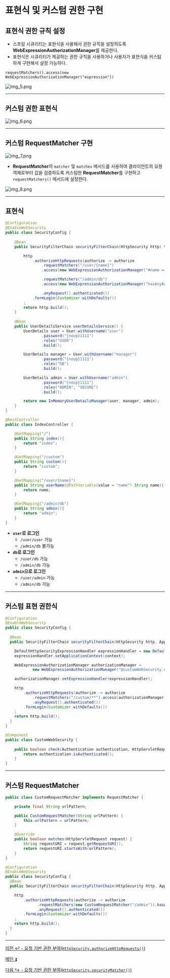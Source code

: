 # 표현식 및 커스텀 권한 구현

## 표현식 권한 규칙 설정

- 스프링 시큐리티는 표현식을 사용해서 권한 규칙을 설정하도록 **WebExpressionAuthorizationManager**를 제공한다.
- 표현식은 시큐리티가 제공하는 권한 규칙을 사용하거나 사용자가 표현식을 커스텀하게 구현해서 설정 가능하다.

```text
requestMatchers().access(new WebExpressionAuthorizationManager("expression"))
```

![img_5.png](image/img_5.png)

---

## 커스텀 권한 표현식

![img_6.png](image/img_6.png)

--- 

## 커스텀 RequestMatcher 구현

![img_7.png](image/img_7.png)

- **RequestMatcher**의 `matcher` 및 `matches` 메서드를 사용하여 클라이언트의 요청 객체로부터 값을 검증하도록 커스텀한 **RequestMatcher**를 구현하고 `requestMatchers()` 메서드에 설정한다.

![img_8.png](image/img_8.png)

---

## 표현식

```java
@Configuration
@EnableWebSecurity
public class SecurityConfig {
    
    @Bean
    public SecurityFilterChain securityFilterChain(HttpSecurity http) throws Exception {

        http
            .authorizeHttpRequests(authorize -> authorize
                .requestMatchers("/user/{name}")
                .access(new WebExpressionAuthorizationManager("#name == authentication.name"))

                .requestMatchers("/admin/db")
                .access(new WebExpressionAuthorizationManager("hasAnyAuthority('ROLE_DB') or hasAnyAuthority('ROLE_ADMIN')"))

                .anyRequest().authenticated())
            .formLogin(Customizer.withDefaults())
        ;
        return http.build();
    }
    
    @Bean
    public UserDetailsService userDetailsService() {
        UserDetails user = User.withUsername("user")
                .password("{noop}1111")
                .roles("USER")
                .build();

        UserDetails manager = User.withUsername("manager")
                .password("{noop}1111")
                .roles("DB")
                .build();

        UserDetails admin = User.withUsername("admin")
                .password("{noop}1111")
                .roles("ADMIN", "SECURE")
                .build();

        return new InMemoryUserDetailsManager(user, manager, admin);
    }
}
```
```java
@RestController
public class IndexController {

    @GetMapping("/")
    public String index(){
        return "index";
    }

    @GetMapping("/custom")
    public String custom(){
        return "custom";
    }

    @GetMapping("/user/{name}")
    public String userName(@PathVariable(value = "name") String name){
        return name;
    }

    @GetMapping("/admin/db")
    public String admin(){
        return "admin";
    }
}
```

- **`user`로 로그인**
  - `/user/user` 가능
  - `/admin/db` 불가능
- **`db`로 로그인**
  - `/user/db` 가능
  - `/admin/db` 가능
- **`admin`으로 로그인**
  - `/user/admin` 가능
  - `/admin/db` 가능

---

## 커스텀 표현 권한식

```java
@Configuration
@EnableWebSecurity
public class SecurityConfig {
    
  @Bean
  public SecurityFilterChain securityFilterChain(HttpSecurity http, ApplicationContext context) throws Exception {

    DefaultHttpSecurityExpressionHandler expressionHandler = new DefaultHttpSecurityExpressionHandler();
    expressionHandler.setApplicationContext(context);

    WebExpressionAuthorizationManager authorizationManager =
            new WebExpressionAuthorizationManager("@customWebSecurity.check(authentication, request)");

    authorizationManager.setExpressionHandler(expressionHandler);

    http
        .authorizeHttpRequests(authorize -> authorize
            .requestMatchers("/custom/**").access(authorizationManager)
            .anyRequest().authenticated())
        .formLogin(Customizer.withDefaults())
    ;
    return http.build();
  }
}
```
```java
@Component
public class CustomWebSecurity {
    
    public boolean check(Authentication authentication, HttpServletRequest request){
        return authentication.isAuthenticated();
    }
}
```

---

## 커스텀 RequestMatcher

```java
public class CustomRequestMatcher implements RequestMatcher {

    private final String urlPattern;

    public CustomRequestMatcher(String urlPattern) {
        this.urlPattern = urlPattern;
    }

    @Override
    public boolean matches(HttpServletRequest request) {
        String requestURI = request.getRequestURI();
        return requestURI.startsWith(urlPattern);
    }
}
```
```java
@Configuration
@EnableWebSecurity
public class SecurityConfig {
  @Bean
  public SecurityFilterChain securityFilterChain(HttpSecurity http, ApplicationContext context) throws Exception {

    http
        .authorizeHttpRequests(authorize -> authorize
              .requestMatchers(new CustomRequestMatcher("/admin")).hasAuthority("ROLE_ADMIN")
              .anyRequest().authenticated())
        .formLogin(Customizer.withDefaults())
    ;
    return http.build();
  }
}
```

---

[이전 ↩️ - 요청 기반 권한 부여(`HttpSecurity.authorizeHttpRequests()`)](https://github.com/genesis12345678/TIL/blob/main/Spring/security/security/AuthorizeProcess/HttpRequests.md)

[메인 ⏫](https://github.com/genesis12345678/TIL/blob/main/Spring/security/security/main.md)

[다음 ↪️ - 요청 기반 권한 부여(`HttpSecurity.securityMatcher()`)](https://github.com/genesis12345678/TIL/blob/main/Spring/security/security/AuthorizeProcess/SecurityMatcher.md)